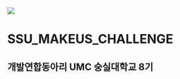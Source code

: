 <img src="https://github.com/user-attachments/assets/4d13b274-142c-46d2-bf25-f088043a6c4a" >

# SSU_MAKEUS_CHALLENGE

## 개발연합동아리 UMC 숭실대학교 8기
